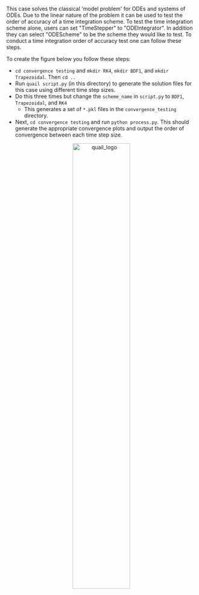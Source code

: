 This case solves the classical 'model problem' for ODEs and systems of ODEs.
Due to the linear nature of the problem it can be used to test the order of accuracy of a time integration scheme. To test the time integration scheme alone, users can set "TimeStepper" to "ODEIntegrator". In addition they can select "ODEScheme" to be the scheme they would like to test. To conduct a time integration order of accuracy test one can follow these steps.

To create the figure below you follow these steps:
- `cd convergence testing` and 	`mkdir RK4`, `mkdir BDF1`, and `mkdir Trapezoidal`. Then `cd ..`
- Run `quail script.py` (in this directory) to generate the solution files for this case using different time step sizes.
- Do this three times but change the `scheme_name` in `script.py` to `BDF1`, `Trapezoidal`, and `RK4`
	- This generates a set of `*.pkl` files in the `convergence_testing` directory. 
- Next, `cd convergence testing` and run `python process.py`. This should generate the appropriate convergence plots and output the order of convergence between each time step size.

<p align="center">
  <a href="https://github.com/ericjching/DG_Python"><img alt="quail_logo" src="https://user-images.githubusercontent.com/55554103/127051351-544e6c4d-e7a6-4689-bb99-cf8e780cb340.png" width="55%"></a>
</p>
